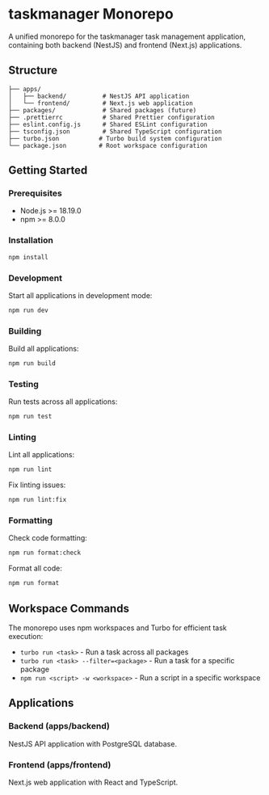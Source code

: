 # taskmanager Monorepo

A unified monorepo for the taskmanager task management application, containing both backend (NestJS) and frontend (Next.js) applications.

## Structure

```
├── apps/
│   ├── backend/          # NestJS API application
│   └── frontend/         # Next.js web application
├── packages/             # Shared packages (future)
├── .prettierrc           # Shared Prettier configuration
├── eslint.config.js      # Shared ESLint configuration
├── tsconfig.json         # Shared TypeScript configuration
├── turbo.json           # Turbo build system configuration
└── package.json         # Root workspace configuration
```

## Getting Started

### Prerequisites

- Node.js >= 18.19.0
- npm >= 8.0.0

### Installation

```bash
npm install
```

### Development

Start all applications in development mode:

```bash
npm run dev
```

### Building

Build all applications:

```bash
npm run build
```

### Testing

Run tests across all applications:

```bash
npm run test
```

### Linting

Lint all applications:

```bash
npm run lint
```

Fix linting issues:

```bash
npm run lint:fix
```

### Formatting

Check code formatting:

```bash
npm run format:check
```

Format all code:

```bash
npm run format
```

## Workspace Commands

The monorepo uses npm workspaces and Turbo for efficient task execution:

- `turbo run <task>` - Run a task across all packages
- `turbo run <task> --filter=<package>` - Run a task for a specific package
- `npm run <script> -w <workspace>` - Run a script in a specific workspace

## Applications

### Backend (apps/backend)

NestJS API application with PostgreSQL database.

### Frontend (apps/frontend)

Next.js web application with React and TypeScript.